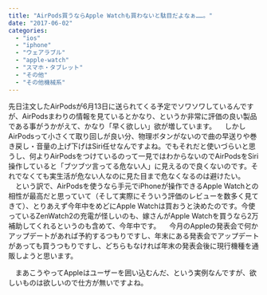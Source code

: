```yaml
---
title: "AirPods買うならApple Watchも買わないと駄目だよなぁ……。"
date: "2017-06-02"
categories: 
  - "ios"
  - "iphone"
  - "ウェアラブル"
  - "apple-watch"
  - "スマホ・タブレット"
  - "その他"
  - "その他機械系"
---
```


先日注文したAirPodsが6月13日に送られてくる予定でソワソワしているんですが、AirPodsまわりの情報を見ているとかなり、というか非常に評価の良い製品である事がうかがえて、かなり「早く欲しい」欲が増しています。 　しかしAirPodsって小さくて取り回しが良い分、物理ボタンがないので曲の早送りや巻き戻し・音量の上げ下げはSiri任せなんですよね。でもそれだと使いづらいと思うし、何よりAirPodsをつけているのって一見ではわからないのでAirPodsをSiri操作していると「ブツブツ言ってる危ない人」に見えるので良くないのです。それでなくても実生活が危ない人なのに見た目まで危なくなるのは避けたい。 　という訳で、AirPodsを使うなら手元でiPhoneが操作できるApple Watchとの相性が最高だと思っていて（そして実際にそういう評価のレビューを数多く見てきて）、とりあえず今年中をめどにApple Watchは買おうと決めたのです。今使っているZenWatch2の充電が怪しいのも、嫁さんがApple Watchを買うなら2万補助してくれるというのも含めて、今年中です。 　今月のAppleの発表会で何かアップデートがあれば予約するつもりですし、年末にある発表会でアップデートがあっても買うつもりですし、どちらもなければ年末の発表会後に現行機種を通販しようと思います。

　まあこうやってAppleはユーザーを囲い込むんだ、という実例なんですが、欲しいものは欲しいので仕方が無いですよね。
